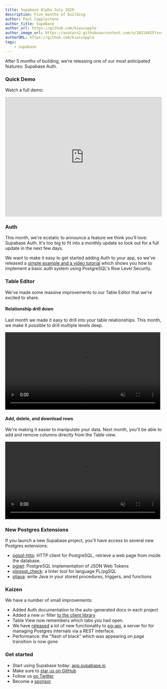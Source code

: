```yaml
---
title: Supabase Alpha July 2020
description: Five months of building
author: Paul Copplestone
author_title: Supabase
author_url: https://github.com/kiwicopple
author_image_url: https://avatars2.githubusercontent.com/u/10214025?s=400&u=c6775be2ae667e2acae3ccd347fed62bb3f5b3e7&v=4
authorURL: https://github.com/kiwicopple
tags: 
    - supabase
---
```


After 5 months of building, we're releasing one of our most anticipated features: Supabase Auth. 

<!--truncate-->

### Quick Demo

Watch a full demo:

<iframe style="max-width:100%;" width="640" height="385" src="https://www.loom.com/embed/17fbbc3bc9b2459eb0efbbb174b2ce7b" frameborder="0" allowFullScreen></iframe>

### Auth

This month, we're ecstatic to announce a feature we think you'll love: Supabase Auth. It's too big to fit into a monthly update so look out for a full update in the next few days.

We want to make it easy to get started adding Auth to your app, so we've released a [simple example and a video tutorial](https://dev.to/supabase/create-a-slack-clone-with-next-js-and-supabase-3lhd) which shows you how to implement a basic auth system using PostgreSQL's Row Level Security.

### Table Editor

We've made some massive improvements to our Table Editor that we're excited to share.

#### Relationship drill down

Last month we made it easy to drill into your table relationships. This month, we make it possible to drill multiple levels deep. 

<video width="99%" autoplay="" loop="" muted="" playsInline="" controls="true">
<source src="/videos/relational-drilldown-zoom.mp4" type="video/mp4" />
</video>


#### Add, delete, and download rows

We're making it easier to manipulate your data. Next month, you'll be able to add and remove columns directly from the Table view.

<video width="99%" autoplay="" loop="" muted="" playsInline="" controls="true">
<source src="/videos/csv-download-zoom.mp4" type="video/mp4" />
</video>

### New Postgres Extensions

If you launch a new Supabase project, you'll have access to several new Postgres extensions:

- [pgsql-http](https://github.com/pramsey/pgsql-http): HTTP client for PostgreSQL, retrieve a web page from inside the database.
- [pgjwt](https://github.com/michelp/pgjwt): PostgreSQL implementation of JSON Web Tokens
- [plpgsql_check](https://github.com/okbob/plpgsql_check): a linter tool for language PL/pgSQL
- [pljava](https://github.com/tada/pljava): write Java in your stored procedures, triggers, and functions

### Kaizen

We have a number of small improvements:

- Added Auth documentation to the auto-generated docs in each project
- Added a new `or` filter [to the client library](https://supabase.io/docs/library/get#or)
- Table View now remembers which tabs you had open.
- We have [released](https://github.com/supabase/pg-api/releases) a lot of new functionality to [pg-api](https://github.com/supabase/pg-api), a server for for managing Postgres internals via a REST interface.
- Performance: the "flash of black" which was appearing on page transition is now gone

### Get started

- Start using Supabase today: [app.supabase.io](https://app.supabase.io)
- Make sure to [star us on GitHub](https://github.com/supabase/supabase)
- Follow us [on Twitter](https://twitter.com/supabase_io)
- Become a [sponsor](https://github.com/sponsors/supabase)